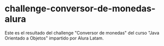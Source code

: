 # challenge-conversor-de-monedas-alura
Este es el resultado del challenge "Conversor de monedas" del curso "Java Orientado a Objetos" impartido por Alura Latam.
